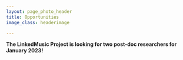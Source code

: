 ```yaml
---
layout: page_photo_header
title: Opportunities
image_class: headerimage

---
```


**The LinkedMusic Project is looking for two post-doc researchers for January 2023!**


